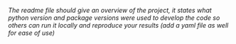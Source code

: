 *The readme file should give an overview of the project, it states what python version and package versions were used to develop the code so others can run it locally and reproduce your results (add a yaml file as well for ease of use)*
